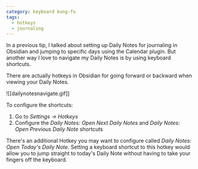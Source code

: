 ```yaml
---
category: keyboard kung-fu
tags:
  - hotkeys
  - journaling
---
```

In a previous tip, I talked about setting up Daily Notes for journaling in Obsidian and jumping to specific days using the Calendar plugin. But another way I love to navigate my Daily Notes is by using keyboard shortcuts.

There are actually hotkeys in Obsidian for going forward or backward when viewing your Daily Notes.

![[dailynotesnavigate.gif]]

To configure the shortcuts:

1. Go to _Settings → Hotkeys_
2. Configure the _Daily Notes: Open Next Daily Notes_ and _Daily Notes: Open Previous Daily Note_ shortcuts

There's an additional Hotkey you may want to configure called _Daily Notes: Open Today's Daily Note_. Setting a keyboard shortcut to this hotkey would allow you to jump straight to today's Daily Note without having to take your fingers off the keyboard.